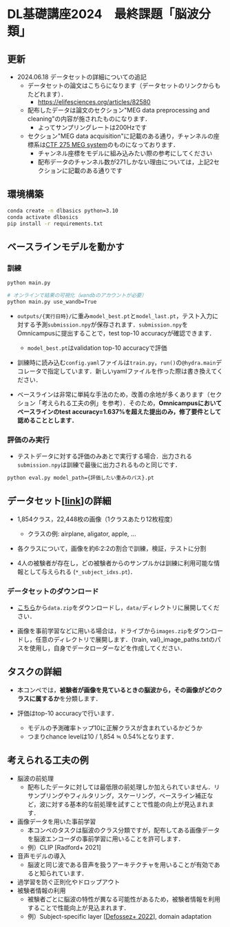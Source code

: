 # DL基礎講座2024　最終課題「脳波分類」

## 更新

- 2024.06.18 データセットの詳細についての追記
  - データセットの論文はこちらになります（データセットのリンクからもたどれます）．
    - https://elifesciences.org/articles/82580
  - 配布したデータは論文のセクション"MEG data preprocessing and cleaning"の内容が施されたものになります．
    - よってサンプリングレートは200Hzです
  - セクション"MEG data acquisition"に記載のある通り，チャンネルの座標系は[CTF 275 MEG system](https://mne.tools/1.6/auto_examples/visualization/meg_sensors.html#ctf)のものになっております．
    - チャンネル座標をモデルに組み込みたい際の参考にしてください
    - 配布データのチャンネル数が271しかない理由については，上記2セクションに記載のある通りです

## 環境構築

```bash
conda create -n dlbasics python=3.10
conda activate dlbasics
pip install -r requirements.txt
```

## ベースラインモデルを動かす

### 訓練

```bash
python main.py

# オンラインで結果の可視化（wandbのアカウントが必要）
python main.py use_wandb=True
```

- `outputs/{実行日時}/`に重み`model_best.pt`と`model_last.pt`，テスト入力に対する予測`submission.npy`が保存されます．`submission.npy`をOmnicampusに提出することで，test top-10 accuracyが確認できます．

  - `model_best.pt`はvalidation top-10 accuracyで評価

- 訓練時に読み込む`config.yaml`ファイルは`train.py`，`run()`の`@hydra.main`デコレータで指定しています．新しいyamlファイルを作った際は書き換えてください．

- ベースラインは非常に単純な手法のため，改善の余地が多くあります（セクション「考えられる工夫の例」を参考）．そのため，**Omnicampusにおいてベースラインのtest accuracy=1.637%を超えた提出のみ，修了要件として認めることとします．**

### 評価のみ実行

- テストデータに対する評価のみあとで実行する場合．出力される`submission.npy`は訓練で最後に出力されるものと同じです．

```bash
python eval.py model_path={評価したい重みのパス}.pt
```

## データセット[[link](https://openneuro.org/datasets/ds004212/versions/2.0.0)]の詳細

- 1,854クラス，22,448枚の画像（1クラスあたり12枚程度）
  - クラスの例: airplane, aligator, apple, ...

- 各クラスについて，画像を約6:2:2の割合で訓練，検証，テストに分割

- 4人の被験者が存在し，どの被験者からのサンプルかは訓練に利用可能な情報として与えられる (`*_subject_idxs.pt`)．

### データセットのダウンロード

- [こちら](https://drive.google.com/drive/folders/1pgfVamCtmorUJTQejJpF8GhvwXa67rB9?usp=sharing)から`data.zip`をダウンロードし，`data/`ディレクトリに展開してください．

- 画像を事前学習などに用いる場合は，ドライブから`images.zip`をダウンロードし，任意のディレクトリで展開します．{train, val}_image_paths.txtのパスを使用し，自身でデータローダーなどを作成してください．

## タスクの詳細

- 本コンペでは，**被験者が画像を見ているときの脳波から，その画像がどのクラスに属するか**を分類します．

- 評価はtop-10 accuracyで行います．
  - モデルの予測確率トップ10に正解クラスが含まれているかどうか
  - つまりchance levelは10 / 1,854 ≒ 0.54%となります．

## 考えられる工夫の例

- 脳波の前処理
  - 配布したデータに対しては最低限の前処理しか加えられていません．リサンプリングやフィルタリング，スケーリング，ベースライン補正など，波に対する基本的な前処理を試すことで性能の向上が見込まれます．
- 画像データを用いた事前学習
  - 本コンペのタスクは脳波のクラス分類ですが，配布してある画像データを脳波エンコーダの事前学習に用いることを許可します．
  - 例）CLIP [Radford+ 2021]
- 音声モデルの導入
  - 脳波と同じ波である音声を扱うアーキテクチャを用いることが有効であると知られています．
- 過学習を防ぐ正則化やドロップアウト
- 被験者情報の利用
  - 被験者ごとに脳波の特性が異なる可能性があるため，被験者情報を利用することで性能向上が見込まれます．
  - 例）Subject-specific layer [[Defossez+ 2022](https://arxiv.org/pdf/2208.12266)], domain adaptation
